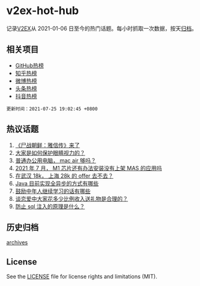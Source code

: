 # v2ex-hot-hub

 记录[V2EX](https://www.v2ex.com/)从 2021-01-06 日至今的热门话题。每小时抓取一次数据，按天[归档](archives)。
 
 ## 相关项目

- [GitHub热榜](https://github.com/snaildev/github-hot-hub)
- [知乎热榜](https://github.com/snaildev/zhihu-hot-hub)
- [微博热榜](https://github.com/snaildev/weibo-hot-hub)
- [头条热榜](https://github.com/snaildev/toutiao-hot-hub)
- [抖音热榜](https://github.com/snaildev/douyin-hot-hub)


 `更新时间：2021-07-25 19:02:45 +0800`

## 热议话题

1. [《尸战朝鲜：雅信传》来了](https://www.v2ex.com/t/791554)
1. [大家是如何保护眼睛视力的？](https://www.v2ex.com/t/791544)
1. [普通办公用电脑， mac air 够吗？](https://www.v2ex.com/t/791536)
1. [2021 年 7 月， M1 芯片还有办法安装没有上架 MAS 的应用吗](https://www.v2ex.com/t/791590)
1. [在武汉 18k， 上海 28k 的 offer 去不去？](https://www.v2ex.com/t/791555)
1. [Java 目前实现全异步的方式有哪些](https://www.v2ex.com/t/791594)
1. [鼓励中年人继续学习的话有哪些](https://www.v2ex.com/t/791621)
1. [谈恋爱中大家花多少比例收入送礼物是合理的？](https://www.v2ex.com/t/791633)
1. [防止 sql 注入的原理是什么？](https://www.v2ex.com/t/791577)

## 历史归档

[archives](archives)

## License

See the [LICENSE](LICENSE) file for license rights and limitations (MIT).
